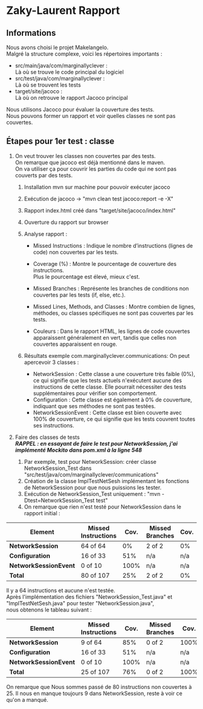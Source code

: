 # Zaky-Laurent Rapport

## Informations
Nous avons choisi le projet Makelangelo. \
Malgré la structure complexe, voici les répertoires importants :
- src/main/java/com/marginallyclever : \
    Là où se trouve le code principal du logiciel
- src/test/java/com/marginallyclever : \
    Là où se trouvent les tests 
- target/site/jacoco : \
    Là où on retrouve le rapport Jacoco principal

Nous utilisons Jacoco pour évaluer la couverture des tests. \
Nous pouvons former un rapport et voir quelles classes ne sont pas couvertes.

## Étapes pour 1er test : classe 
1. On veut trouver les classes non couvertes par des tests. \
   On remarque que jacoco est déjà mentionné dans le maven. \
   On va utiliser ça pour couvrir les parties du code qui ne sont pas couverts par des tests.
   1. Installation mvn sur machine pour pouvoir exécuter jacoco
   2. Exécution de jacoco -> "mvn clean test jacoco:report -e -X"
   3. Rapport index.html créé dans "target/site/jacoco/index.html"
   4. Ouverture du rapport sur browser
   5. Analyse rapport :
      - Missed Instructions : Indique le nombre d’instructions (lignes de code) non couvertes par les tests.

      - Coverage (%) : Montre le pourcentage de couverture des instructions. \
              Plus le pourcentage est élevé, mieux c'est.

      - Missed Branches : Représente les branches de conditions non couvertes par les tests (if, else, etc.).

      - Missed Lines, Methods, and Classes : Montre combien de lignes, méthodes, ou classes spécifiques ne sont pas couvertes par les tests.
    
      - Couleurs : Dans le rapport HTML, les lignes de code couvertes apparaissent généralement en vert, tandis que celles non couvertes apparaissent en rouge.
   
   6. Résultats exemple com.marginallyclever.communications:
      On peut apercevoir 3 classes :
      - NetworkSession : Cette classe a une couverture très faible (0%), ce qui signifie que les tests actuels n'exécutent aucune des instructions de cette classe.
      Elle pourrait nécessiter des tests supplémentaires pour vérifier son comportement.
      - Configuration : Cette classe est également à 0% de couverture, indiquant que ses méthodes ne sont pas testées.
      - NetworkSessionEvent : Cette classe est bien couverte avec 100% de couverture, ce qui signifie que les tests couvrent toutes ses instructions.

2. Faire des classes de tests \
***RAPPEL : en essayant de faire le test pour NetworkSession, j'ai implémenté Mockito dans pom.xml à la ligne 548***
   1. Par exemple, test pour NetworkSession: créer classe NetworkSession_Test dans "src/test/java/com/marginallyclever/communications"
   2. Création de la classe ImplTestNetSesh implémentant les fonctions de NetworkSession pour que nous puissions les tester.
   3. Exécution de NetworkSession_Test uniquement : "mvn -Dtest=NetworkSession_Test test"
   4. On remarque que rien n'est testé pour NetworkSession dans le rapport initial :

| Element                  | Missed Instructions | Cov. | Missed Branches | Cov. | Missed | Cxty | Missed | Lines | Missed | Methods | Missed | Classes |
|--------------------------|---------------------|------|-----------------|------|--------|------|--------|-------|--------|---------|--------|---------|
| **NetworkSession**       | 64 of 64            | 0%   | 2 of 2          | 0%   | 9      | 9    | 18     | 18    | 8      | 8       | 1      | 1       |
| **Configuration**        | 16 of 33            | 51%  | n/a             | n/a  | 4      | 6    | 5      | 11    | 4      | 6       | 0      | 1       |
| **NetworkSessionEvent**  | 0 of 10             | 100% | n/a             | n/a  | 0      | 1    | 0      | 4     | 0      | 1       | 0      | 1       |
| **Total**                | 80 of 107           | 25%  | 2 of 2          | 0%   | 13     | 16   | 23     | 33    | 12     | 15      | 1      | 3       |

Il y a 64 instructions et aucune n'est testée. \
Après l'implémentation des fichiers "NetworkSession_Test.java" et "ImplTestNetSesh.java" pour tester "NetworkSession.java", \
nous obtenons le tableau suivant :

| Element                  | Missed Instructions | Cov. | Missed Branches | Cov.  | Missed | Cxty | Missed | Lines | Missed | Methods | Missed | Classes |
|--------------------------|---------------------|------|-----------------|-------|--------|------|--------|-------|--------|---------|--------|---------|
| **NetworkSession**       | 9 of 64             | 85%  | 0 of 2          | 100%  | 1      | 9    | 2      | 18    | 1      | 8       | 0      | 1       |
| **Configuration**        | 16 of 33            | 51%  | n/a             | n/a   | 4      | 6    | 5      | 11    | 4      | 6       | 0      | 1       |
| **NetworkSessionEvent**  | 0 of 10             | 100% | n/a             | n/a   | 0      | 1    | 0      | 4     | 0      | 1       | 0      | 1       |
| **Total**                | 25 of 107           | 76%  | 0 of 2          | 100%  | 5      | 16   | 7      | 33    | 5      | 15      | 0      | 3       |

On remarque que Nous sommes passé de 80 instructions non couvertes à 25.
Il nous en manque toujours 9 dans NetworkSession, reste à voir ce qu'on a manqué.
